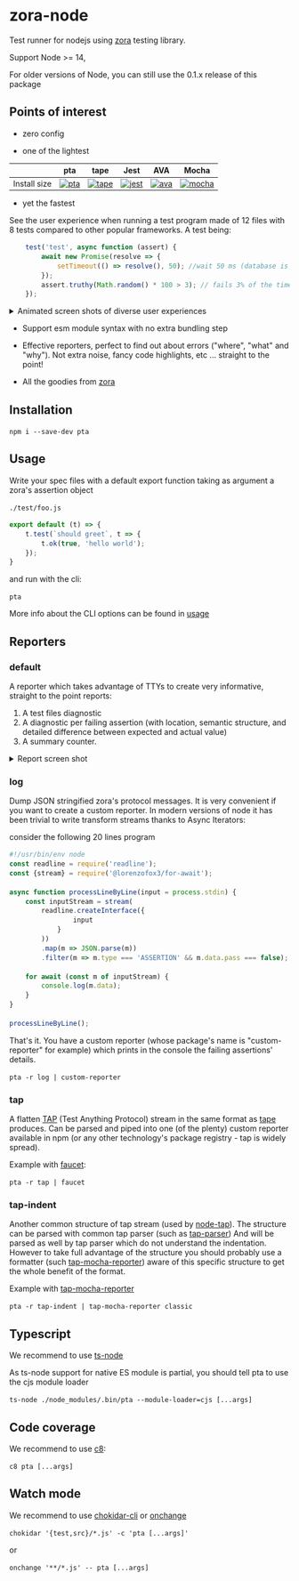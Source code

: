 # zora-node

Test runner for nodejs using [zora](https://github.com/lorenzofox3/zora) testing library.

Support Node >= 14, 

For older versions of Node, you can still use the 0.1.x release of this package

## Points of interest

* zero config

* one of the lightest

|        |  pta  |  tape |  Jest  |  AVA  |  Mocha|
|--------|:-----------:|:-----------:|:-------------:|:------------:|:------------:|
|Install size | [![pta](https://packagephobia.now.sh/badge?p=pta)](https://packagephobia.now.sh/result?p=pta)  |[![tape](https://packagephobia.now.sh/badge?p=tape)](https://packagephobia.now.sh/result?p=tape)  |  [![jest](https://packagephobia.now.sh/badge?p=jest)](https://packagephobia.now.sh/result?p=jest) |  [![ava](https://packagephobia.now.sh/badge?p=ava)](https://packagephobia.now.sh/result?p=ava) |  [![mocha](https://packagephobia.now.sh/badge?p=mocha)](https://packagephobia.now.sh/result?p=mocha) |

* yet the fastest

See the user experience when running a test program made of 12 files with 8 tests compared to other popular frameworks.
A test being:
```javascript
    test('test', async function (assert) {
        await new Promise(resolve => {
            setTimeout(() => resolve(), 50); //wait 50 ms (database is processing, etc)
        });
        assert.truthy(Math.random() * 100 > 3); // fails 3% of the time
    });
``` 
<details>
    <summary>Animated screen shots of diverse user experiences</summary>

![ux screen shot](./media/exp.png)

</details>

* Support esm module syntax with no extra bundling step

* Effective reporters, perfect to find out about errors ("where", "what" and "why"). Not extra noise, fancy code highlights, etc ... straight to the point!

* All the goodies from [zora](https://github.com/lorenzofox3/zora)

## Installation
`npm i --save-dev pta`

## Usage

Write your spec files with a default export function taking as argument a zora's assertion object

``./test/foo.js``
```javascript
export default (t) => {
    t.test(`should greet`, t => {
        t.ok(true, 'hello world');
    });
}
``` 

and run with the cli:

``pta``

More info about the CLI options can be found in [usage](src/usage.txt)

## Reporters

### default

A reporter which takes advantage of TTYs to create very informative, straight to the point reports:

1. A test files diagnostic
2. A diagnostic per failing assertion (with location, semantic structure, and detailed difference between expected and actual value)
3. A summary counter.

<details>
    <summary> Report screen shot</summary>

![test report screen shot](./media/test_report.png)

</details>

### log

Dump JSON stringified zora's protocol messages. It is very convenient if you want to create a custom reporter. In modern versions of node it has been trivial to write transform streams thanks to Async Iterators:

consider the following 20 lines program 
```javascript
#!/usr/bin/env node
const readline = require('readline');
const {stream} = require('@lorenzofox3/for-await');

async function processLineByLine(input = process.stdin) {
    const inputStream = stream(
        readline.createInterface({
                input
            }
        ))
        .map(m => JSON.parse(m))
        .filter(m => m.type === 'ASSERTION' && m.data.pass === false);

    for await (const m of inputStream) {
        console.log(m.data);
    }
}

processLineByLine();
```

That's it. You have a custom reporter (whose package's name is "custom-reporter" for example) which prints in the console the failing assertions' details. 

``pta -r log | custom-reporter``

### tap

A flatten [TAP](http://testanything.org/) (Test Anything Protocol) stream in the same format as [tape](https://github.com/substack/tape) produces. Can be parsed and piped into one (of the plenty) custom reporter available in npm (or any other technology's package registry - tap is widely spread).

Example with [faucet](https://www.npmjs.com/package/faucet):

``pta -r tap | faucet``

### tap-indent

Another common structure of tap stream (used by [node-tap](http://node-tap.org/)). The structure can be parsed with common tap parser (such as [tap-parser](https://github.com/tapjs/tap-parser)) And will be parsed as well by tap parser which
do not understand the indentation. However to take full advantage of the structure you should probably use a formatter (such [tap-mocha-reporter](https://www.npmjs.com/package/tap-mocha-reporter)) aware of this specific structure to get the whole benefit
of the format.

Example with [tap-mocha-reporter](https://www.npmjs.com/package/tap-mocha-reporter)

``pta -r tap-indent | tap-mocha-reporter classic``

## Typescript

We recommend to use [ts-node](https://github.com/TypeStrong/ts-node)

As ts-node support for native ES module is partial, you should tell pta to use the cjs module loader

``ts-node ./node_modules/.bin/pta --module-loader=cjs [...args]``

## Code coverage

We recommend to use [c8](https://www.npmjs.com/package/c8): 

``c8 pta [...args]``

## Watch mode

We recommend to use [chokidar-cli](http://github.com/kimmobrunfeldt/chokidar-cli) or [onchange](https://github.com/Qard/onchange)

``chokidar '{test,src}/*.js' -c 'pta [...args]'``

or

``onchange '**/*.js' -- pta [...args]``
